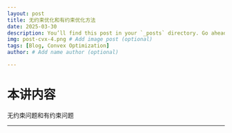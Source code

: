 ```yaml
---
layout: post
title: 无约束优化和有约束优化方法
date: 2025-03-30
description: You’ll find this post in your `_posts` directory. Go ahead and edit it and re-build the site to see your changes. # Add post description (optional)
img: post-cvx-4.png # Add image post (optional)
tags: [Blog, Convex Optimization]
author: # Add name author (optional)

---
```

# 本讲内容

无约束问题和有约束问题

---

